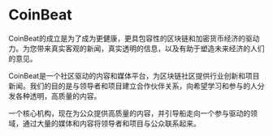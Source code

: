 # 

# CoinBeat

CoinBeat的成立是为了成为更健康，更具包容性的区块链和加密货币经济的驱动力。为您带来真实客观的新闻，真实透明的信息，以及有助于塑造未来经济的人们的意见。

CoinBeat是一个社区驱动的内容和媒体平台，为区块链社区提供行业创新和项目新闻。我们的目的是与领导者和项目建立合作伙伴关系，向希望学习和参与的人分发各种透明，高质量的内容。

一个核心机构，现在为公众提供高质量的内容，并引导船走向一个参与驱动的领域，通过大量的媒体和内容将领导者和项目与公众联系起来。

